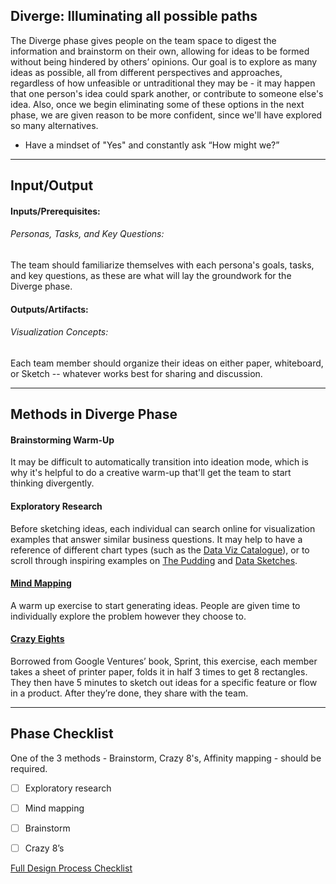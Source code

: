 ## Diverge: Illuminating all possible paths

The Diverge phase gives people on the team space to digest the information and brainstorm on their own, allowing for ideas to be formed without being hindered by others’ opinions. Our goal is to explore as many ideas as possible, all from different perspectives and approaches, regardless of how unfeasible or untraditional they may be - it may happen that one person's idea could spark another, or contribute to someone else's idea. Also, once we begin eliminating some of these options in the next phase, we are given reason to be more confident, since we'll have explored so many alternatives.

* Have a mindset of "Yes" and constantly ask “How might we?”

---


## Input/Output

#### Inputs/Prerequisites:

###### Personas, Tasks, and Key Questions: 
The team should familiarize themselves with each persona's goals, tasks, and key questions, as these are what will lay the groundwork for the Diverge phase. 

#### Outputs/Artifacts:

###### Visualization Concepts: 
Each team member should organize their ideas on either paper, whiteboard, or Sketch -- whatever works best for sharing and discussion.

---

## Methods in Diverge Phase

#### Brainstorming Warm-Up
It may be difficult to automatically transition into ideation mode, which is why it's helpful to do a creative warm-up that'll get the team to start thinking divergently. 

#### Exploratory Research
Before sketching ideas, each individual can search online for visualization examples that answer similar business questions. It may help to have a reference of different chart types (such as the [Data Viz Catalogue](https://datavizcatalogue.com/)), or to scroll through inspiring examples on [The Pudding](https://pudding.cool/) and [Data Sketches](http://www.datasketch.es/).

#### [Mind Mapping](/3-Diverge/Methods/mind-mapping.md)
A warm up exercise to start generating ideas. People are given time to individually explore the problem however they choose to.

#### [Crazy Eights](../3-Diverge/Methods/crazy-8s.md)
Borrowed from Google Ventures’ book, Sprint, this exercise, each member takes a sheet of printer paper, folds it in half 3 times to get 8 rectangles. They then have 5 minutes to sketch out ideas for a specific feature or flow in a product. After they’re done, they share with the team.


---

## Phase Checklist

One of the 3 methods - Brainstorm, Crazy 8's, Affinity mapping - should be required.

- [ ] Exploratory research
- [ ] Mind mapping
- [ ] Brainstorm 
- [ ] Crazy 8’s


[Full Design Process Checklist](../Design-Process-Checklist.md)

